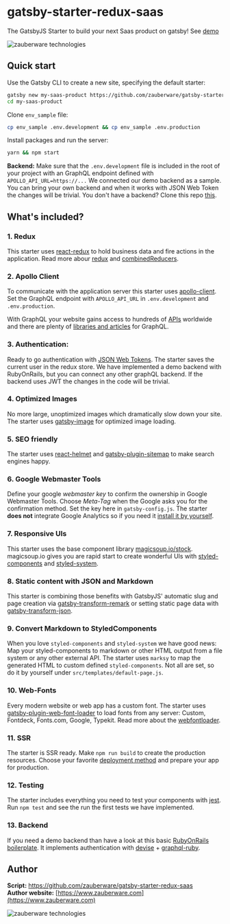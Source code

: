 # gatsby-starter-redux-saas

The GatsbyJS Starter to build your next Saas product on gatsby! See [demo](https://gatsby-redux.zauberware.com)

![zauberware technologies](https://github.com/zauberware/gatsby-starter-redux-saas/raw/master/static/website-preview.jpg)

## Quick start

Use the Gatsby CLI to create a new site, specifying the default starter:

```sh
gatsby new my-saas-product https://github.com/zauberware/gatsby-starter-redux-saas
cd my-saas-product
```

Clone `env_sample` file:

```sh
cp env_sample .env.development && cp env_sample .env.production
```

Install packages and run the server:

```sh
yarn && npm start
```


**Backend:** Make sure that the `.env.development` file is included in the root of your project with an GraphQL endpoint defined with `APOLLO_API_URL=https://...` We connected our demo backend as a sample. You can bring your own backend and when it works with JSON Web Token the changes will be trivial. You don't have a backend? Clone this repo [this](https://github.com/zauberware/rails-devise-graphql).


## What's included?

### 1. Redux
This starter uses [react-redux](https://github.com/reduxjs/react-redux) to hold business data and fire actions in the application. Read more abour [redux](https://redux.js.org/basics/usage-with-react) and [combinedReducers](https://redux.js.org/api/combinereducers).

### 2. Apollo Client
To communicate with the application server this starter uses [apollo-client](https://github.com/apollographql/apollo-client). Set the GraphQL endpoint with `APOLLO_API_URL` in `.env.development` and `.env.production`.

With GraphQL your website gains access to hundreds of [APIs](https://github.com/APIs-guru/graphql-apis) worldwide and there are plenty of [libraries and articles](https://github.com/chentsulin/awesome-graphql) for GraphQL.

### 3. Authentication:
Ready to go authentication with [JSON Web Tokens](https://jwt.io/introduction/). The starter saves the current user in the redux store. We have implemented a demo backend with RubyOnRails, but you can connect any other graphQL backend. If the backend  uses JWT the changes in the code will be trivial.

### 4. Optimized Images
No more large, unoptimized images which dramatically slow down your site. The starter uses [gatsby-image](https://github.com/gatsbyjs/gatsby/tree/master/packages/gatsby-image) for optimized image loading.

### 5. SEO friendly
 The starter uses [react-helmet](https://github.com/nfl/react-helmet) and [gatsby-plugin-sitemap](https://github.com/gatsbyjs/gatsby/tree/master/packages/gatsby-plugin-sitemap) to make search engines happy.

### 6. Google Webmaster Tools
Define your google *webmaster key* to confirm the ownership in Google Webmaster Tools. Choose *Meta-Tag* when the Google asks you for the confirmation method. Set the key here in `gatsby-config.js`. The starter **does not** integrate Google Analytics so if you need it [install it by yourself](https://www.gatsbyjs.org/packages/gatsby-plugin-google-analytics/).

### 7. Responsive UIs
This starter uses the base component library [magicsoup.io/stock](https://github.com/magicsoup-io/magicsoup-stock). magicsoup.io gives you are rapid start to create wonderful UIs with [styled-components](https://github.com/styled-components/styled-components) and [styled-system](https://github.com/jxnblk/styled-system).

### 8. Static content with JSON and Markdown
This starter is combining those benefits with GatsbyJS' automatic slug and page creation via [gatsby-transform-remark](https://www.styled-components.com/) or setting static page data with [gatsby-transform-json](https://www.styled-components.com/). 

### 9. Convert Markdown to StyledComponents
When you love `styled-components` and `styled-system` we have good news: Map your styled-components to markdown or other HTML output from a file system or any other external API. The starter uses `marksy` to map the generated HTML to custom defined `styled-components`. Not all are set, so do it by yourself under `src/templates/default-page.js`.

### 10. Web-Fonts
Every modern website or web app has a custom font. The starter uses [gatsby-plugin-web-font-loader](https://github.com/escaladesports/gatsby-plugin-web-font-loader) to load fonts from any server: Custom, Fontdeck, Fonts.com, Google, Typekit. Read more about the [webfontloader](https://github.com/typekit/webfontloader).

### 11. SSR
The starter is SSR ready. Make `npm run build` to create the production resources. Choose your favorite [deployment method](https://www.gatsbyjs.org/docs/deploying-and-hosting/) and prepare your app for production.

### 12. Testing
The starter includes everything you need to test your components with [jest](https://jestjs.io/docs/en/getting-started). Run `npm test` and see the run the first tests we have implemented.

### 13. Backend
If you need a demo backend than have a look at this basic [RubyOnRails boilerplate](https://github.com/zauberware/rails-devise-graphql). It implements authentication with  [devise](https://github.com/plataformatec/devise) + [graphql-ruby](https://graphql-ruby.org/getting_started).


## Author

__Script:__ <https://github.com/zauberware/gatsby-starter-redux-saas>  
__Author website:__ [https://www.zauberware.com](https://www.zauberware.com)    

![zauberware technologies](https://avatars3.githubusercontent.com/u/1753330?s=200&v=4)
